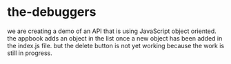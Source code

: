 # the-debuggers
we are creating a demo of an API that is using JavaScript object oriented.
the appbook adds an object in the list once a new object has been added in the index.js file.
but the delete button is not yet working because the work is still in progress.
